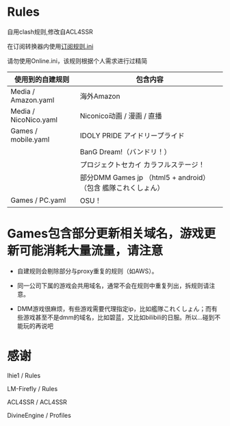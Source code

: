 # Rules
自用clash规则,修改自ACL4SSR

在订阅转换器内使用[订阅规则.ini](https://raw.githubusercontent.com/zy41501/Rules/main/%E8%AE%A2%E9%98%85%E8%A7%84%E5%88%99.ini)

请勿使用Online.ini，该规则根据个人需求进行过精简

| 使用到的自建规则 | 包含内容 |
| --- | --- |
| Media / Amazon.yaml | 海外Amazon |
| Media / NicoNico.yaml | Niconico动画 / 漫画 / 直播 | 
| Games / mobile.yaml | IDOLY PRIDE アイドリープライド |
|   | BanG Dream!（バンドリ！） |
|   | プロジェクトセカイ カラフルステージ！ |
|   | 部分DMM Games jp （html5 + android）（包含 艦隊これくしょん） |
| Games / PC.yaml | OSU！ |

# Games包含部分更新相关域名，游戏更新可能消耗大量流量，请注意

- 自建规则会剔除部分与proxy重复的规则（如AWS）。

- 同一公司下属的游戏会共用域名，通常不会在规则中重复列出，拆规则请注意。

- DMM游戏很麻烦，有些游戏需要代理指定ip，比如艦隊これくしょん；而有些游戏甚至不是dmm的域名，比如碧蓝，又比如bilibili的日服。所以...碰到不能玩的再说吧

# 感谢

lhie1 / Rules

LM-Firefly / Rules

ACL4SSR / ACL4SSR

DivineEngine / Profiles
